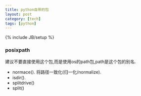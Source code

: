 ```yaml
---
title: python自带的包
layout: post
category: [tech]
tags: [python]
---
```

{% include JB/setup %}
### posixpath
建议不要直接使用这个包,而是使用os的path包,path是这个包的别名.

+ normace(). 将路径一致化(归一化/normalize).
+ isdir().
+ splitdrive()
+ split()
